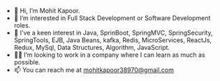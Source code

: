 - 👋 Hi, I’m Mohit Kapoor.
- 👀 I’m interested in Full Stack Development or Software Development roles.
- 🧠 I've a keen interest in Java, SprinBoot, SpringMVC, SpringSecurity, SpringTools, EJB, Java Beans, kafka, Redis, MicroServices, ReactJs, Redux, MySql, Data Structures, Algorithm, JavaScript.
- 🧑‍💼 I’m looking to work in a company where I can learn as much as possible.
- 📫 You can reach me at mohitkapoor38970@gmail.com

<!---
Mohit-199/Mohit-199 is a ✨ special ✨ repository because its `README.md` (this file) appears on your GitHub profile.
You can click the Preview link to take a look at your changes.
--->
